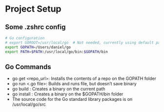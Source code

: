 # Project Setup

## Some .zshrc config

```bash
# Go configuration
# export GOROOT=/usr/local/go  # Not needed, currently using default path.
export GOPATH=/Users/daniel/go
export PATH=$PATH:/usr/local/go/bin:$GOPATH/bin
```

## Go Commands

- go get <repo_url>: Installs the contents of a repo on the GOPATH folder
- go run <.go file>: Builds and runs file, but doesn’t save binary
- go build <folder>: Creates a binary on the current path
- go install <folder>: Creates a binary on the $GOPATH/bin folder
- The source code for the Go standard library packages is on /usr/local/go/src
